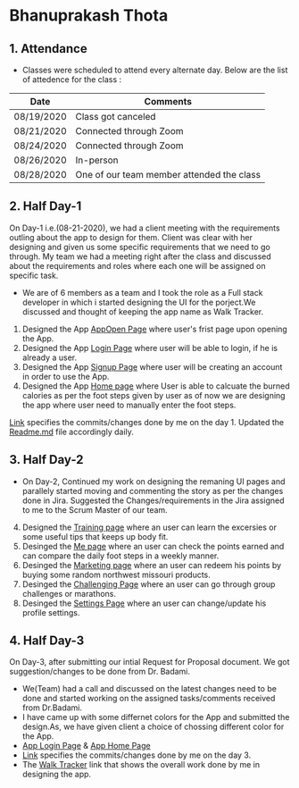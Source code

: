# Bhanuprakash Thota
## 1. Attendance
- Classes were scheduled to attend every alternate day. Below are the list of attedence for the class :

| Date | Comments |
|----------|-------------|
| 08/19/2020 | Class got canceled |
| 08/21/2020 | Connected through Zoom |
| 08/24/2020 | Connected through Zoom |
| 08/26/2020 | In-person |
| 08/28/2020 | One of our team member attended the class |

## 2. Half Day-1
On Day-1 i.e.(08-21-2020), we had a client meeting with the requirements outling about the app to design for them. Client was clear with her designing and given us some specific requirements that we need to go through. My team we had a meeting right after the class and discussed about the requirements and roles where each one will be assigned on specific task. 
- We are of 6 members as a team and I took the role as a Full stack developer in which i started designing the UI for the porject.We discussed and thought of keeping the app name as Walk Tracker.
1. Designed the App [AppOpen Page](https://github.com/RaviTeja444/health-wellness/blob/master/Loginpage.png) where user's frist page upon opening the App.
2. Designed the App [Login Page](https://github.com/RaviTeja444/health-wellness/blob/master/Forgotpasswordpage.png?raw=true) where user will be able to login, if he is already a user.
3. Designed the App [Signup Page](https://github.com/RaviTeja444/health-wellness/blob/master/create%20account%20page.png?raw=true) where user will be creating an account in order to use the App.
4. Designed the App [Home page](https://github.com/RaviTeja444/health-wellness/blob/master/Step%20count%20page.png?raw=true) where User is able to calcuate the burned calories as per the foot steps given by user as of now we are designing the app where user need to manually enter the foot steps.

[Link](https://github.com/RaviTeja444/health-wellness/commit/b64a68b312e7a6474d76028519f19c9c3ac21ef9) specifies the commits/changes done by me on the day 1.
Updated the [Readme.md](https://github.com/RaviTeja444/health-wellness/commit/c77c154ad4ffc2041bb31317f4d5295e7344023e) file accordingly daily.

## 3. Half Day-2
- On Day-2, Continued my work on designing the remaning UI pages and parallely started moving and commenting the story as per the changes done in Jira.
  Suggested the Changes/requirements in the Jira assigned to me to the Scrum Master of our team.
 4. Designed the [Training page](https://github.com/RaviTeja444/health-wellness/blob/master/Excercise%20page.png?raw=true) where an user can learn the excersies or some           useful tips that keeps up body fit.
 5. Desinged the [Me page](https://github.com/RaviTeja444/health-wellness/blob/master/points%20page.png?raw=true) where an user can check the points earned and can compare       the daily foot steps in a weekly manner.
 6. Desinged the [Marketing page](https://github.com/RaviTeja444/health-wellness/blob/master/market%20page.png?raw=true) where an user can redeem his points by buying some       random northwest missouri products.
 7. Desinged the [Challenging Page](https://github.com/RaviTeja444/health-wellness/blob/master/challenge%20page.png?raw=true) where an user can go through group challenges or     marathons.
 8. Desinged the [Settings Page](https://github.com/RaviTeja444/health-wellness/blob/master/profile%20settings.png?raw=true) where an user can change/update his profile           settings.


## 4. Half Day-3
On Day-3, after submitting our intial Request for Proposal document. We got suggestion/changes to be done from Dr. Badami. 
- We(Team) had a call and discussed on the latest changes need to be done and started working on the assigned tasks/comments received from Dr.Badami.
- I have came up with some differnet colors for the App and submitted the design.As, we have given client a choice of chossing different color for the App.
- [App Login Page](https://github.com/RaviTeja444/health-wellness/blob/master/UI_Color.PNG) & [App Home Page](https://github.com/RaviTeja444/health-wellness/blob/master/UI_Home.PNG)
- [Link](https://github.com/RaviTeja444/health-wellness/commit/893970c4ff5066ebe952de40bf9d576191046f25) specifies the commits/changes done by me on the day 3.
- The [Walk Tracker](https://www.figma.com/proto/JuWZstQl4XFCJESZAaNcau/Untitled?node-id=92%3A4&scaling=scale-down) link that shows the overall work done by me in designing the app.

